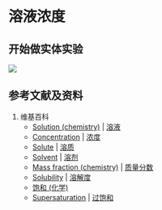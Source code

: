 # 溶液浓度

## 开始做实体实验

![](/images/附录/水和溶液/溶液浓度/1a1.jpg)

## 参考文献及资料

1. 维基百科
	- [Solution (chemistry)](https://en.wikipedia.org/wiki/Solution_(chemistry)) | [溶液](https://zh.wikipedia.org/wiki/溶液) 
	- [Concentration](https://en.wikipedia.org/wiki/Concentration) | [浓度](https://zh.wikipedia.org/wiki/浓度) 
	- [Solute](https://en.wikipedia.org/wiki/Solution_(chemistry)) | [溶质](https://zh.wikipedia.org/wiki/溶质) 
	- [Solvent](https://en.wikipedia.org/wiki/Solvent) | [溶剂](https://zh.wikipedia.org/wiki/溶剂) 
	- [Mass fraction (chemistry)](https://en.wikipedia.org/wiki/Mass_fraction_(chemistry)) | [质量分数](https://zh.wikipedia.org/wiki/质量分数) 
	- [Solubility](https://en.wikipedia.org/wiki/Solubility) | [溶解度](https://zh.wikipedia.org/wiki/溶解度) 
	- [饱和 (化学)](https://zh.wikipedia.org/wiki/饱和_(化学)) 
	- [Supersaturation](https://en.wikipedia.org/wiki/Supersaturation) | [过饱和](https://zh.wikipedia.org/wiki/过饱和) 
